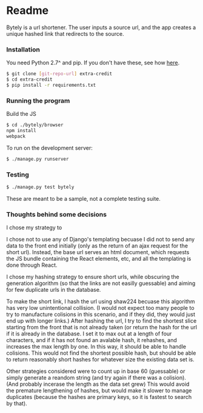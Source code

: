 # Readme

Bytely is a url shortener.  The user inputs a source url, and the app creates a unique hashed link that redirects to the source.


### Installation
You need Python 2.7^ and pip. If you don't have these, see how [here][pip].

```sh
$ git clone [git-repo-url] extra-credit
$ cd extra-credit
$ pip install -r requirements.txt
```

### Running the program
Build the JS
```sh
$ cd ./bytely/browser
npm install
webpack
```
To run on the development server:
```sh
$ ./manage.py runserver
```

### Testing
```sh
$ ./manage.py test bytely
```
These are meant to be a sample, not a complete testing suite.

### Thoughts behind some decisions

I chose my strategy to 

I chose not to use any of Django's templating becuase I did not to send any data to the front end initially (only as the return of an ajax request for the short url).  Instead, the base url serves an html document, which requests the JS bundle containing the React elements, etc, and all the templating is done through React.

I chose my hashing strategy to ensure short urls, while obscuring the generation algorithm (so that the links are not easilly guessable) and aiming for few duplicate urls in the database.  

To make the short link, I hash the url using shaw224 becuase this algorithm has very low unintentional collision. (I would not expect too many people to try to manufacture colisions in this scenario, and if they did, they would just end up with longer links.)  After hashing the url, I try to find the shortest slice starting from the front that is not already taken (or return the hash for the url if it is already in the database.  I set it to max out at a length of four characters, and if it has not found an avalable hash, it rehashes, and increases the max length by one.  In this way, it should be able to handle colisions. This would not find the shortest possible hash, but should be able to return reasonably short hashes for whatever size the existing data set is.

Other strategies considered were to count up in base 60 (guessable) or simply generate a reandom string (and try again if there was a colision). (And probably incerase the length as the data set grew) This would avoid the premature lengthening of hashes, but would make it slower to manage duplicates (because the hashes are primary keys, so it is fastest to search by that).  

[pip]: <https://pip.pypa.io/en/stable/installing/>
